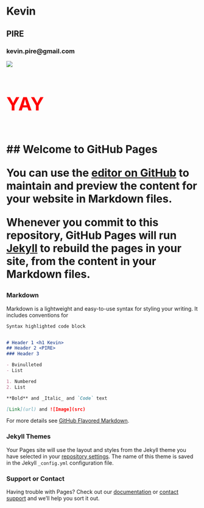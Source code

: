 



<h1>Kevin</h1>
<h2>PIRE</h2>
<h3>kevin.pire@gmail.com</h3>


<a href="http://www.inbi.ai/">


<img src="https://www.kingsford.com/wp-content/uploads/2014/11/kfd-hoetosteak-Steak_4_0323-1024x621.jpg"/>

</a>
  



<h1 style="color:red; font-size:48px;">YAY<h1><br>
## Welcome to GitHub Pages

You can use the [editor on GitHub](https://github.com/yeree/yeree.github.io/edit/master/README.md) to maintain and preview the content for your website in Markdown files.

Whenever you commit to this repository, GitHub Pages will run [Jekyll](https://jekyllrb.com/) to rebuild the pages in your site, from the content in your Markdown files.

### Markdown

Markdown is a lightweight and easy-to-use syntax for styling your writing. It includes conventions for

```markdown
Syntax highlighted code block


# Header 1 <h1 Kevin>
## Header 2 <PIRE>
### Header 3

- Bvinulleted
- List

1. Numbered
2. List

**Bold** and _Italic_ and `Code` text

[Link](url) and ![Image](src)
```

For more details see [GitHub Flavored Markdown](https://guides.github.com/features/mastering-markdown/).

### Jekyll Themes

Your Pages site will use the layout and styles from the Jekyll theme you have selected in your [repository settings](https://github.com/yeree/yeree.github.io/settings). The name of this theme is saved in the Jekyll `_config.yml` configuration file.

### Support or Contact

Having trouble with Pages? Check out our [documentation](https://help.github.com/categories/github-pages-basics/) or [contact support](https://github.com/contact) and we’ll help you sort it out.
